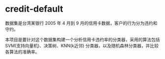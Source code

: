 # credit-default

数据集是台湾某银行 2005 年 4 月到 9 月的信用卡数据，客户的行为分为违约和守约。

本项目是要针对这个数据集构建一个分析信用卡违约率的分类器，采用的算法包括 SVM(支持向量机)、决策树、KNN(k近邻) 分类器，以及随机森林分类器，并比较各算法的准确率。